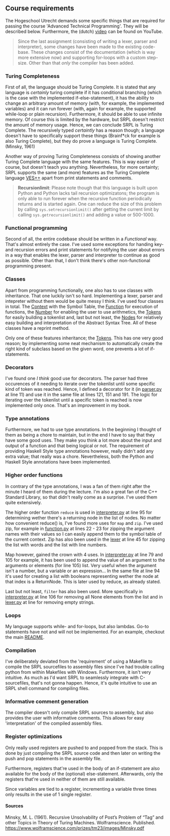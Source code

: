 ## Course requirements
The Hogeschool Utrecht demands some specific things that are required for passing the course 'Advanced Technical Programming'. They will be described below. Furthermore, the (dutch) [video](https://youtu.be/ZOofobzfqxk) can be found on YouTube.

> Since the last assignment (consisting of writing a lexer, parser and interpreter), some changes have been made to the existing code-base. These changes consist of the documentation (which is way more extensive now) and supporting for-loops with a custom step-size. Other than that _only_ the compiler has been added.

### Turing Completeness
First of all, the language should be Turing Complete. It is stated that any language is *certainly* turing complete if it has conditional branching (which is the case with the implemented if-else-statement), it has the ability to change an arbitrary amount of memory (with, for example, the implemented variables) and it can run forever (with, again for example, the supported while-loop or plain recursion). Furthermore, it should be able to use infinite memory. Of course this is limited by the hardware, but SRPL doesn't restrict the amount of memory usage. Hence, we can conclude SRPL is Turing Complete. The recursively typed *certaintly* has a reason though; a language doesn't have to specifically support these things (Brainf*ck for example is also Turing Complete), but they do prove a language is Turing Complete. (Minsky, 1961)

Another way of proving Turing Completeness consists of showing another Turing Complete language with the same features. This is way easier of course, but doesn't teach you anything. Nevertheless, for more certainty; SRPL supports the same (and more) features as the Turing Complete language [VES++](https://github.com/vera98x/Interpreter) apart from print statements and comments.

> **Recursionlimit**: Please note though that this language is built upon Python and Python lacks tail recursion optimizatons; the program is only able to run forever when the recursive function periodically returns and is started again. One can reduce the size of this problem by calling ```sys.setrecursionlimit()``` after getting the current limit by calling ```sys.getrecursionlimit()``` and adding a value or 500-1000.

### Functional programming
Second of all, the entire codebase should be written in a _Functional_ way. That's almost entirely the case. I've used some exceptions for handing key- and recursion errors and print statements for notifying the user about errors in a way that enables the lexer, parser and interpreter to continue as good as possible. Other than that, I don't think there's other non-functional programming present.

### Classes
Apart from programming functionally, one also has to use classes with inheritance. That one luckily isn't so hard. Implementing a lexer, parser and intepreter without them would be quite messy I think. I've used four classes in total. The [Context](interpret/context.py) with the Symbol Table, the [Function](interpret/function.py) for execution of functions, the [Number](interpret/number.py) for enabling the user to use arithmetics, the [Tokens](lex/token.py) for easily building a tokenlist and, last but not least, the [Nodes](parse/nodes.py) for relatively easy building and interpretation of the Abstract Syntax Tree. All of these classes have a reprint method.

Only one of these features inheritance; the [Tokens](lex/token.py). This has one very good reason; by implementing some neat mechanism to automatically create the right kind of subclass based on the given word, one prevents a lot of if-statements.

### Decorators
I've found one *I think* good use for decorators. The parser had three occurences of it needing to iterate over the tokenlist until some specific kind of token was reached. Hence, I defined a decorator for it (in [parser.py](parse/parser.py) at line 11) and use it in the same file at lines 121, 151 and 191. The logic for iterating over the tokenlist until a specific token is reached is now implemented only once. That's an improvement in my book.

### Type annotations
Furthermore, we had to use type annotations. In the beginning I thought of them as being a chore to maintain, but in the end I have to say that they have some good uses. They make you think a lot more about the input and output of a function and that being logical or not. The requirement of providing Haskell Style type annotations however, really didn't add any extra value; that really was a chore. Nevertheless, both the Python and Haskell Style annotations have been implemented.

### Higher order functions
In contrary of the type annotations, I was a fan of them right after the minute I heard of them during the lecture. I'm also a great fan of the C++ Standard Library, so that didn't really come as a surprise. I've used them quite extensively.

The higher order function ```reduce``` is used in [interpreter.py](interpret/interpreter.py) at line 95 for determining wether there's a returning node in the list of nodes. No matter how convenient reduce() is, I've found more uses for ```map``` and ```zip```. I've used zip, for example in [function.py](interpret/function.py) at lines 22 - 23 for zipping the argument names with their values so I can easily append them to the symbol table of the current context. Zip has also been used in the [lexer](lex/lexer.py) at line 45 for zipping the list with words and the list with line numbers.

Map however, gained the crown with 4 uses. In [interpreter.py](interpret/interpreter.py) at line 79 and 105 for example, it has been used to append the value of an argument to the arguments or elements (for line 105) list. Very useful when the argument isn't a number, but a variable or an expression... In the same file at line 94 it's used for creating a list with booleans representing wether the node at that index is a ReturnNode. This is later used by reduce, as already stated.

Last but not least, ```filter``` has also been used. More specifically in [interpreter.py](interpret/interpreter.py) at line 106 for removing all None elements from the list and in [lexer.py](lex/lexer.py) at line for removing empty strings.

### Loops
My language supports while- and for-loops, but also lambdas. Go-to statements have not and will not be implemented. For an example, checkout the main [README](README.md).

### Compilation
I've deliberately deviated from the 'requirement' of using a Makefile to compile the SRPL sourcefiles to assembly files since I've had trouble calling python from within Makefiles with Windows. Furthermore, it isn't very intuitive. As much as I'd want SRPL to seamlessly integrate with C-sourcefiles, that's not gonna happen. Hence, it's quite intuitive to use an SRPL shell command for compiling files.

### Informative comment generation
The compiler doesn't only compile SRPL sources to assembly, but also provides the user with informative comments. This allows for easy 'interpretation' of the compiled assembly files.

### Register optimizations
Only really used registers are pushed to and popped from the stack. This is done by just compiling the SRPL source code and then later on writing the push and pop statements in the assembly file.

Furthermore, registers that're used in the body of an if-statement are also available for the body of the (optional) else-statement. Afterwards, only the registers that're used in neither of them are still available.

Since variables are tied to a register, incrementing a variable three times only results in the use of 1 single register.

#### Sources
Minsky, M. L. (1961). Recursive Unsolvability of Post’s Problem of “Tag” and other Topics in Theory of Turing Machines. Wolframscience. Published. https://www.wolframscience.com/prizes/tm23/images/Minsky.pdf
